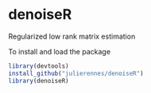 # denoiseR
Regularized low rank matrix estimation

To install and load the package

 ```R
 library(devtools) 
 install_github("julierennes/denoiseR")
 library(denoiseR)
 ```
 

 







